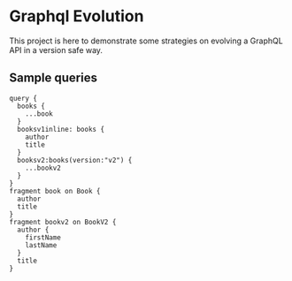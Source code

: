 # Graphql Evolution

This project is here to demonstrate some strategies on evolving a GraphQL API in a version safe way.

## Sample queries
```
query {
  books {
    ...book
  }
  booksv1inline: books {
    author
    title
  }
  booksv2:books(version:"v2") {
    ...bookv2
  }
}
fragment book on Book {
  author
  title
}
fragment bookv2 on BookV2 {
  author {
    firstName
    lastName
  }
  title
}
```